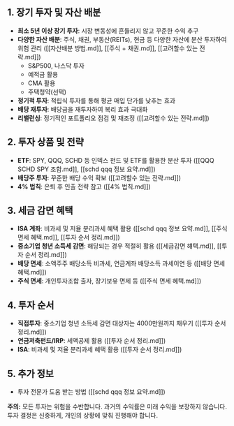 ## 1. 장기 투자 및 자산 배분

* **최소 5년 이상 장기 투자**: 시장 변동성에 흔들리지 않고 꾸준한 수익 추구
* **다양한 자산 배분**: 주식, 채권, 부동산(REITs), 현금 등 다양한 자산에 분산 투자하여 위험 관리 ([[자산배분 방법.md]], [[주식 + 채권.md]], [[고려할수 있는 전략.md]])
    * S&P500, 나스닥 투자
    * 예적금 활용
    * CMA 활용
    * 주택청약(선택)
* **정기적 투자**: 적립식 투자를 통해 평균 매입 단가를 낮추는 효과
* **배당 재투자**: 배당금을 재투자하여 복리 효과 극대화
* **리밸런싱**: 정기적인 포트폴리오 점검 및 재조정 ([[고려할수 있는 전략.md]])

## 2. 투자 상품 및 전략

* **ETF**: SPY, QQQ, SCHD 등 인덱스 펀드 및 ETF를 활용한 분산 투자 ([[QQQ SCHD SPY 조합.md]], [[schd qqq 정보 요약.md]])
* **배당주 투자**: 꾸준한 배당 수익 확보 ([[고려할수 있는 전략.md]])
* **4% 법칙**: 은퇴 후 인출 전략 참고 ([[4% 법칙.md]])

## 3. 세금 감면 혜택

* **ISA 계좌**: 비과세 및 저율 분리과세 혜택 활용 ([[schd qqq 정보 요약.md]], [[주식 면세 혜택.md]], [[투자 순서 정리.md]])
* **중소기업 청년 소득세 감면**: 해당되는 경우 적절히 활용 ([[세금감면 햬택.md]], [[투자 순서 정리.md]])
* **배당 면세**: 소액주주 배당소득 비과세, 연금계좌 배당소득 과세이연 등 ([[배당 면세 혜택.md]])
* **주식 면세**: 개인투자조합 출자, 장기보유 면제 등 ([[주식 면세 혜택.md]])


## 4. 투자 순서

* **직접투자**: 중소기업 청년 소득세 감면 대상자는 4000만원까지 채우기 ([[투자 순서 정리.md]])
* **연금저축펀드/IRP**: 세액공제 활용 ([[투자 순서 정리.md]])
* **ISA**: 비과세 및 저율 분리과세 혜택 활용 ([[투자 순서 정리.md]])

## 5. 추가 정보

* 투자 전문가 도움 받는 방법 ([[schd qqq 정보 요약.md]])


**주의:**  모든 투자는 위험을 수반합니다. 과거의 수익률은 미래 수익을 보장하지 않습니다. 투자 결정은 신중하게, 개인의 상황에 맞춰 진행해야 합니다.

```
